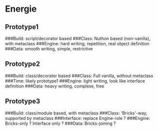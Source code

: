 # Energie

## Prototype1
###Build: script/decorator based
###Class: Nuthon based (non-vanilla), with metaclass
###Engine: hard writing, repetition, real object definition
###Data: smooth writing, simple, restrictive

## Prototype2
###Build: class/decorator based
###Class: Full vanilla, without metaclass
###Time: likely prototype1
###Engine: light writing, look like interface definition
###Data: heavy writing, complexe, free

## Prototype3
###Build: class/module based, with metaclass
###Class: 'Bricks'-way, supported by metaclass
###Interface: replace Engine-role ?
###Engine: Bricks-only ? Interface only ?
###Data: Bricks-joining ?
